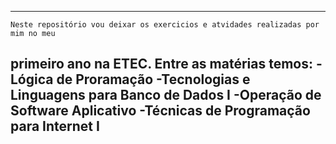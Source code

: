 --------------------------------------
	Neste repositório vou deixar os exercicios e atvidades realizadas por mim no meu 
primeiro ano na ETEC.
	Entre as matérias temos:
-Lógica de Proramação
-Tecnologias e Linguagens para Banco de Dados I
-Operação de Software Aplicativo
-Técnicas de Programação para Internet I 
---------------------------------------



